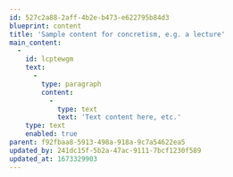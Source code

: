 ```yaml
---
id: 527c2a88-2aff-4b2e-b473-e622795b84d3
blueprint: content
title: 'Sample content for concretism, e.g. a lecture'
main_content:
  -
    id: lcptewgm
    text:
      -
        type: paragraph
        content:
          -
            type: text
            text: 'Text content here, etc.'
    type: text
    enabled: true
parent: f92fbaa8-5913-498a-918a-9c7a54622ea5
updated_by: 241dc15f-5b2a-47ac-9111-7bcf1230f589
updated_at: 1673329903
---
```

